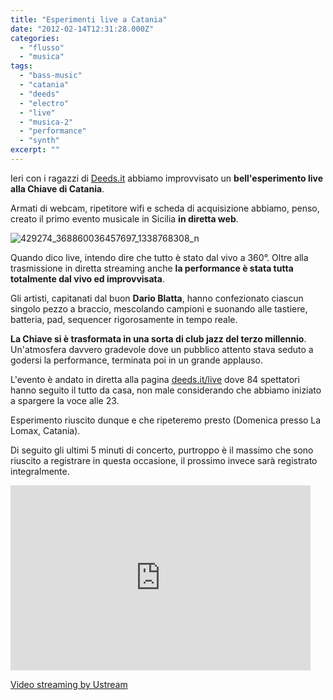 ```yaml
---
title: "Esperimenti live a Catania"
date: "2012-02-14T12:31:28.000Z"
categories: 
  - "flusso"
  - "musica"
tags: 
  - "bass-music"
  - "catania"
  - "deeds"
  - "electro"
  - "live"
  - "musica-2"
  - "performance"
  - "synth"
excerpt: ""
---
```


Ieri con i ragazzi di [Deeds.it](http://deeds.it) abbiamo improvvisato un **bell'esperimento live alla Chiave di Catania**.

Armati di webcam, ripetitore wifi e scheda di acquisizione abbiamo, penso, creato il primo evento musicale in Sicilia **in diretta web**.

![](https://enricodeleo.s3.eu-south-1.amazonaws.com/uploads/2012/02/429274_368860036457697_1338768308_n-565x423.jpg" "429274_368860036457697_1338768308_n")

Quando dico live, intendo dire che tutto è stato dal vivo a 360°. Oltre alla trasmissione in diretta streaming anche **la performance è stata tutta totalmente dal vivo ed improvvisata**.

Gli artisti, capitanati dal buon **Dario Blatta**, hanno confezionato ciascun singolo pezzo a braccio, mescolando campioni e suonando alle tastiere, batteria, pad, sequencer rigorosamente in tempo reale.

**La Chiave si è trasformata in una sorta di club jazz del terzo millennio**. Un'atmosfera davvero gradevole dove un pubblico attento stava seduto a godersi la performance, terminata poi in un grande applauso.

L'evento è andato in diretta alla pagina [deeds.it/live](http://deeds.it/live/) dove 84 spettatori hanno seguito il tutto da casa, non male considerando che abbiamo iniziato a spargere la voce alle 23.

Esperimento riuscito dunque e che ripeteremo presto (Domenica presso La Lomax, Catania).

Di seguito gli ultimi 5 minuti di concerto, purtroppo è il massimo che sono riuscito a registrare in questa occasione, il prossimo invece sarà registrato integralmente.

<iframe width="480" height="296" src="http://www.ustream.tv/embed/recorded/20433044" scrolling="no" frameborder="0" style="border: 0px none transparent;"><other/> </iframe>

  
[Video streaming by Ustream](http://www.ustream.tv/)
